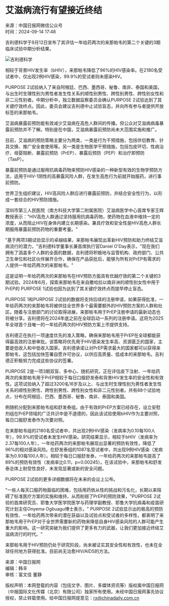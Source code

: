 # 艾滋病流行有望接近终结

来源：中国日报网微信公众号    
时间：2024-09-14 17:48  

吉利德科学于9月12日宣布了其评估一年给药两次的来那帕韦的第二个关键的3期临床试验中期分析结果。

![吉利德科学](https://img2.chinadaily.com.cn/static/common/img/sharelogo2.jpg)

相较于背景HIV发生率（bHIV），来那帕韦降低了96%的HIV感染率。在2180名受试者中，仅出现2例HIV感染，99.9%的受试者则未感染HIV。

PURPOSE 2试验纳入了来自阿根廷、巴西、墨西哥、秘鲁、南非、泰国和美国，与出生时生理性别为男性者发生性关系的顺性别男性、跨性别男性、跨性别女性和非二元性别者。中期分析中，独立数据监察委员会确认PURPOSE 2试验达到了其关键疗效终点。因此，委员会建议吉利德中止试验盲态，并向所有参与者提供开放标签的来那帕韦。

艾滋病暴露前预防能有效减少艾滋病在高危人群间的传播。但公众对艾滋病病毒暴露前预防并不了解。特别是在中国，艾滋病暴露前预防尚未大范围实施和推广。

目前，艾滋病的预防策略主要分为两类，一类是行为干预措施，包括伴侣教育、针具交换、推广安全套使用等。另一类是生物医学干预措施，包括包皮环切、性病治疗、母婴阻断、暴露前预防（PrEP）、暴露后预防（PEP）和治疗即预防（TasP）。

暴露前预防是通过服用抗病毒药物来预防HIV感染的一种新型有效的生物学预防方法，适用于HIV-1阴性的高暴露风险人群，在发生高危行为前就开始服药，进行事前预防。

世界卫生组织建议，HIV高风险人群应进行暴露前预防，并结合安全性行为，以形成一套综合的HIV预防措施。

深圳市第三人民医院（南方科技大学第二附属医院）艾滋病医学中心首席专家王辉教授表示："HIV高危人群通过坚持服用抗病毒药物，使药物在血液中维持一定的浓度，从而阻止HIV在身体内建立长期感染。兼具疗效和安全性是HIV高危人群长期服用暴露前预防药物的重要考量。"

"基于两项3期试验显示的卓越结果，来那帕韦展现出革新HIV预防和助力终结艾滋病流行的潜力，"吉利德科学董事长兼首席执行官Daniel O'Day表示，"现在我们拥有了涵盖多个人群的全面的数据，吉利德将积极地与监管机构、政府部门、公共卫生单位和社区伙伴展开合作，确保在产品获批后，能够为所有对PrEP有需求的人提供一年给药两次的来那帕韦。"

这是证明一年给药两次的来那帕韦在HIV预防方面具有优越疗效的第二个关键的3期试验。2024年6月，探索来那帕韦在来自撒哈拉以南非洲的顺性别女性中用于PrEP的 PURPOSE 1试验也因为达到了其关键疗效终点而提早停止盲态。

PURPOSE 1和PURPOSE 2试验的数据将支持后续的注册申请，如果获得批准，一年给药两次的来那帕韦将被供往全世界多个最需要额外的HIV预防方案的人群和社区。随着与注册部门的讨论取得进展，来那帕韦用于PrEP注册申请的最新动态也将被分享。吉利德将在2024年底之前在全球启动一系列的注册申请。这将为2025年全球首个且唯一的一年给药两次的HIV预防方案上市提供支持。

吉利德正在执行一项速度优先的准入策略，确保来那帕韦用于PrEP在全球都能获得最高效的注册审批。该策略将优先用于HIV感染发生率高、资源匮乏的国家，主要是低收入和中低收入国家。吉利德承诺让对PrEP需求最大的国家都可以获得来那帕韦，这包括加快签署自愿许可协议，以供应高质量、低成本的来那帕韦。吉利德正积极努力完成这些协议的签署。

PURPOSE 2是一项3期双盲、多中心、随机研究，正在评估皮下注射、一年给药两次的来那帕韦用于PrEP相较于每日口服舒发泰和背景HIV发生率的安全性和有效性。这项试验纳入了超过3200名16岁及以上、与出生时生理性别为男性者发生性关系的顺性别男性、跨性别男性、跨性别女性和非二元性别者。共有88个试验地点，分布在阿根廷、巴西、墨西哥、秘鲁、南非、泰国和美国。

例随机分配到来那帕韦组和舒发泰组。由于有效的PrEP方案已经存在，设立安慰剂组在PrEP领域的广泛共识中是不道德的，因此该试验使用bHIV作为主要对照，每日口服舒发泰作为次要对照。

在来那帕韦组的2180名受试者中，共出现2例HIV感染（发病率为0.10每100人年），99.9%的受试者未发生HIV感染。研究结果显示，相较于bHIV（发病率为2.37每100人年），一年给药两次的来那帕韦展现出显著的预防有效性，降低了96%的相对感染风险。在舒发泰组的1087名受试者中，共出现9例HIV感染（发病率为0.93每100人年）。相较于每日口服舒发泰，一年给药两次的来那帕韦提高了89%的预防有效性（发病率比0.11，p=0.00245）。在该试验中，来那帕韦和舒发泰总体上耐受性良好，未发现显著或新的安全问题。

PURPOSE 2试验的更多详细数据将在未来的会议上公布。

"一些人每天口服药物面临的困难，包括用药依从性的挑战和污名化，长期以来阻碍了标准医疗方案的实施和维持，从而削弱了PrEP的预防效果，"PURPOSE 2试验的首席研究员、耶鲁大学医学院医学与药理学副教授、耶鲁大学抗病毒和疫苗研究计划主任Onyema Ogbuagu博士表示，" PURPOSE 2试验显示出的极高的预防有效性、一年给药两次带来的潜在获益以及试验点和受试者的多样性，都表明了来那帕韦用于PrEP对于全世界需要新的药物来降低自身HIV感染风险的人群可能产生重大的影响。这一研究突破为我们提供了更多有力的武器，让我们更加接近终结艾滋病流行的时代。"

来那帕韦用于HIV预防仍处于研究阶段，尚未被证实其安全性和有效性，也未在全球任何地方获得批准。目前尚无治愈HIV/AIDS的方法。

来源：中国日报网  
编辑：韩丰  
审核：富文佳 董静  

版权声明：本网登载的内容（包括文字、图片、多媒体资讯等）版权属中国日报网（中报国际文化传媒（北京）有限公司）独家所有使用。未经中国日报网事先协议授权，禁止转载使用。给中国日报网提意见：rx@chinadaily.com.cn
<!-- tcd_original_link https://world.chinadaily.com.cn/a/202409/14/WS66e61dd6a310a792b3abc5fd.html -->

